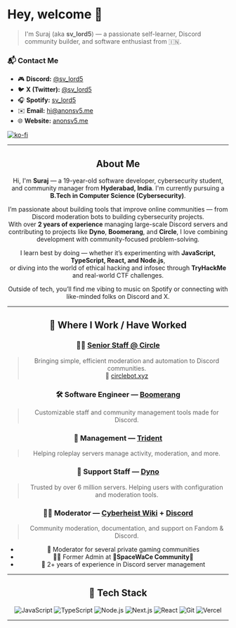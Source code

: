 # Hey, welcome 👋

> I'm Suraj (aka **sv_lord5**) — a passionate self-learner, Discord community builder, and software enthusiast from 🇮🇳.

### 📬 Contact Me

- 🎮 **Discord:** [@sv_lord5](https://discord.com/users/834888738919153684)
- 🐦 **X (Twitter):** [@sv_lord5](https://x.com/sv_lord5)
- 🎧 **Spotify:** [sv_lord5](https://open.spotify.com/user/kxyloe5tvw4oczmbbe1fi7vcb)
- ✉️ **Email:** [hi@anonsv5.me](mailto:hi@anonsv5.me)
- 🌐 **Website:** [anonsv5.me](https://www.anonsv5.me)

[![ko-fi](https://ko-fi.com/img/githubbutton_sm.svg)](https://ko-fi.com/T6T6S08IM)

---

<div align="center">
  <div align="center">

<h2>About Me</h2>
Hi, I'm <strong>Suraj</strong> — a 19-year-old software developer, cybersecurity student, and community manager from <strong>Hyderabad, India</strong>.  
I'm currently pursuing a <strong>B.Tech in Computer Science (Cybersecurity)</strong>.

I’m passionate about building tools that improve online communities — from Discord moderation bots to building cybersecurity projects.  
With over <strong>2 years of experience</strong> managing large-scale Discord servers and contributing to projects like <strong>Dyno</strong>, <strong>Boomerang</strong>, and <strong>Circle</strong>, I love combining development with community-focused problem-solving.

I learn best by doing — whether it’s experimenting with <strong>JavaScript, TypeScript, React, and Node.js</strong>,  
or diving into the world of ethical hacking and infosec through <strong>TryHackMe</strong> and real-world CTF challenges.

Outside of tech, you’ll find me vibing to music on Spotify or connecting with like-minded folks on Discord and X.
</div>

---

## 🏢 Where I Work / Have Worked

### 👨‍💼 [Senior Staff @ Circle](https://circlebot.xyz/)
> Bringing simple, efficient moderation and automation to Discord communities.  
> 🔗 [circlebot.xyz](https://circlebot.xyz/)

### 🛠️ Software Engineer — [Boomerang](https://bmrg.app/)
> Customizable staff and community management tools made for Discord.

### 🧾 Management — [Trident](https://trident.bot/)
> Helping roleplay servers manage activity, moderation, and more.

### 🤝 Support Staff — [Dyno](https://dyno.gg/)
> Trusted by over 6 million servers. Helping users with configuration and moderation tools.

### 🧑‍💻 Moderator — [Cyberheist Wiki](https://cyberheist.fandom.com/wiki/User:Svlord5) + [Discord](https://discord.gg/maSFWdPW7m)
> Community moderation, documentation, and support on Fandom & Discord.

- 🧹 Moderator for several private gaming communities
- 👨‍🚀 Former Admin at **🌟SpaceWaCe Community🌟**
- 🧠 2+ years of experience in Discord server management

---

## 🧰 Tech Stack

![JavaScript](https://img.shields.io/badge/-JavaScript-F7DF1E?style=flat&logo=javascript&logoColor=black)
![TypeScript](https://img.shields.io/badge/-TypeScript-3178C6?style=flat&logo=typescript&logoColor=white)
![Node.js](https://img.shields.io/badge/-Node.js-339933?style=flat&logo=nodedotjs&logoColor=white)
![Next.js](https://img.shields.io/badge/-Next.js-black?style=flat&logo=nextdotjs)
![React](https://img.shields.io/badge/-React-61DAFB?style=flat&logo=react&logoColor=black)
![Git](https://img.shields.io/badge/-Git-F05032?style=flat&logo=git&logoColor=white)
![Vercel](https://img.shields.io/badge/-Vercel-000?style=flat&logo=vercel&logoColor=white)

---

<!-- ## 📊 GitHub Stats

![Anonsv5's GitHub Stats](https://github-readme-stats.vercel.app/api?username=svlord5&show_icons=true&theme=dracula&count_private=true&hide=prs,stars)
![GitHub Streak](https://github-readme-streak-stats.herokuapp.com/?user=svlord5&theme=dracula)
[![Trophies](https://github-profile-trophy.vercel.app/?username=svlord5&theme=dracula&margin-w=15&row=1)](https://github.com/ryo-ma/github-profile-trophy)
-->
